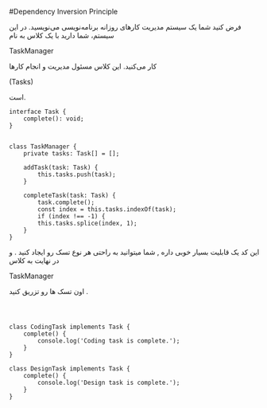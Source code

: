 #Dependency Inversion Principle 

فرض کنید شما یک سیستم مدیریت کارهای روزانه برنامه‌نویسی می‌نویسید. در این سیستم، شما دارید با یک کلاس به نام

TaskManager 

کار می‌کنید. این کلاس مسئول مدیریت و انجام کارها 

(Tasks) 

است.
 
```angular2html
interface Task {
    complete(): void;
}


class TaskManager {
    private tasks: Task[] = [];
    
    addTask(task: Task) {
        this.tasks.push(task);
    }
    
    completeTask(task: Task) {
        task.complete();
        const index = this.tasks.indexOf(task);
        if (index !== -1) {
        this.tasks.splice(index, 1);
    }
}

```

این کد یک قابلیت بسیار خوبی داره , شما میتوانید به راحتی هر نوع تسک رو ایجاد کنید . و در نهایت به کلاس

TaskManager

اون تسک ها رو تزریق کنید .

```angular2html



class CodingTask implements Task {
    complete() {
        console.log('Coding task is complete.');
    }
}
    
class DesignTask implements Task {
    complete() {
        console.log('Design task is complete.');
    }
}

```